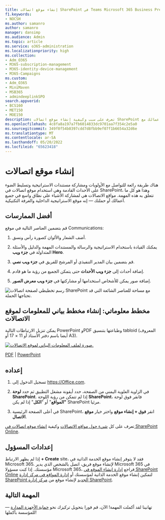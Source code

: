 ```yaml
---
title: إنشاء موقع اتصالات SharePoint في Teams Microsoft 365 Business Premium
f1.keywords:
- NOCSH
ms.author: samanro
author: samanro
manager: dansimp
ms.audience: Admin
ms.topic: article
ms.service: o365-administration
ms.localizationpriority: high
ms.collection:
- Adm_O365
- M365-subscription-management
- M365-identity-device-management
- M365-Campaigns
ms.custom:
- Adm_O365
- MiniMaven
- MSB365
- admindeeplinkSPO
search.appverid:
- BCS160
- MET150
- MOE150
description: تعرف على سبب وكيفية إنشاء موقع اتصالات SharePoint لحملتك أو أعمالك مع Microsoft 365 Business Premium، وحماية الفريق من الهجمات الإلكترونية والتهديدات من البرامج الضارة والتهديدات الأخرى بسبب مشاركة الملفات بشكل غير صحيح.
ms.openlocfilehash: 4c8fa8a197a7fb6014833dc9701aa7f354c2e5a0
ms.sourcegitcommit: 349f0f54b0397cdd7d8fbb9ef07f1b6654a32d6e
ms.translationtype: MT
ms.contentlocale: ar-SA
ms.lasthandoff: 05/20/2022
ms.locfileid: "65623418"
---
```

# <a name="create-a-communications-site"></a>إنشاء موقع اتصالات

هناك طريقة رائعة للتواصل مع الأولويات ومشاركة مستندات الاستراتيجية وتسليط الضوء على الأحداث القادمة وهي استخدام موقع اتصالات في SharePoint، وهذا هو كل ما تتعلق به هذه المهمة. مواقع الاتصالات هي لمشاركة الأشياء على نطاق واسع في جميع أعمالك أو حملتك &mdash; إنه موقع الاستراتيجية الداخلية والغرفة التكتيكية. 

## <a name="best-practices"></a>أفضل الممارسات

قم بتضمين العناصر التالية في موقع Communications:

1. أضف الشعار والألوان كصورة رأس ونسق.

2. يمكنك القيادة باستخدام الاستراتيجية والرسالة والمستندات المهمة والدليل والأسئلة المتداولة في **جزء ويب Hero**.

3. قم بتضمين بيان المدير التنفيذي أو المرشح للفريق في **جزء ويب نصي**.

4. إضافة أحداث إلى **جزء ويب الأحداث** حتى يتمكن الجميع من رؤية ما هو قادم.

5. إضافة صور يمكن للأشخاص استخدامها أو مشاركتها في **جزء ويب معرض الصور**.

![رسم تخطيطي لصفحة اتصالات SharePoint مع مساحة للعناصر الشائعة التي قد تحتاجها الحملة.](../media/m365-democracy-comms-site.png)

## <a name="infographic-create-a-communications-site-infographic"></a>مخطط معلوماتي: إنشاء مخطط بياني للمعلومات لموقع الاتصالات

يمكن تنزيل الارتباطات التالية PowerPoint وPDF وطباعتها بتنسيق tabloid (المعروف أيضا باسم دفتر الأستاذ أو 11 × 17 أو A3).

[![صورة لملف المعلومات البياني لموقع الاتصالات.](../media/M365-Campaigns-CreateCommunicationSite-358-201.png)](https://download.microsoft.com/download/3/f/f/3ff49b41-e5a4-4993-a00c-7f791a80b627/M365CampaignsCreateCommunicationSite.pdf)

[PDF](https://download.microsoft.com/download/3/f/f/3ff49b41-e5a4-4993-a00c-7f791a80b627/M365CampaignsCreateCommunicationSite.pdf) |  [PowerPoint](https://download.microsoft.com/download/3/f/f/3ff49b41-e5a4-4993-a00c-7f791a80b627/M365CampaignsCreateCommunicationSite.pptx)

## <a name="set-it-up"></a>إعداده

1. تسجيل الدخول إلى https://Office.com.

2. في الزاوية العلوية اليمنى من الصفحة، حدد أيقونة مشغل التطبيق ثم حدد **لوحة SharePoint**. إذا لم تتمكن من رؤية اللوحة **SharePoint**، فانقر فوق لوحة **"المواقع**" أو "**الكل**" إذا لم يكن SharePoint مرئيا.

3. في أعلى الصفحة الرئيسية SharePoint، انقر **فوق + إنشاء موقع** واختر خيار **موقع الاتصال**.

تعرف على كل [شيء حول مواقع الاتصالات](https://support.office.com/article/What-is-a-SharePoint-communication-site-94A33429-E580-45C3-A090-5512A8070732) وكيفية [إنشاء موقع اتصالات في SharePoint Online](https://support.microsoft.com/en-us/office/create-a-communication-site-in-sharepoint-online-7fb44b20-a72f-4d2c-9173-fc8f59ba50eb).

## <a name="admin-settings"></a>إعدادات المسؤول

إذا لم يظهر الارتباط **+ Create** site، فقد لا يتوفر إنشاء موقع الخدمة الذاتية في Microsoft 365. لإنشاء موقع فريق، اتصل بالشخص الذي يدير Microsoft 365 في مؤسستك. إذا كنت مسؤولا Microsoft 365، فراجع [إدارة إنشاء الموقع في SharePoint Online](/sharepoint/manage-site-creation) لتمكين إنشاء موقع الخدمة الذاتية لمؤسستك أو [إدارة المواقع في مركز إدارة SharePoint الجديد](/sharepoint/manage-sites-in-new-admin-center) لإنشاء موقع من <a href="https://go.microsoft.com/fwlink/?linkid=2185219" target="_blank">مركز إدارة SharePoint</a>.

## <a name="next-mission"></a>المهمة التالية

&mdash; تهانينا لقد أكملت المهمة! الآن، قم فورا بتحويل تركيزك نحو [حماية الأجهزة المدارة](m365bp-protect-devices.md) للمؤسسة بأكملها!
